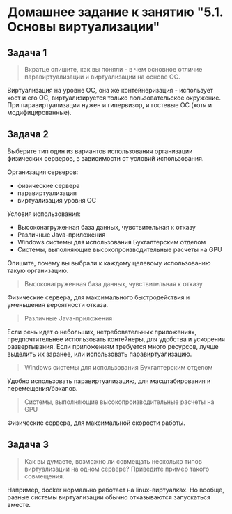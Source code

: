 # Домашнее задание к занятию "5.1. Основы виртуализации"

## Задача 1

>Вкратце опишите, как вы поняли - в чем основное отличие паравиртуализации и виртуализации на основе ОС.  

Виртуализация на уровне ОС, она же контейнеризация - использует хост и его ОС, виртуализируется только пользовательское окружение. При паравиртуализации нужен и гипервизор, и гостевые ОС (хотя и модифицированные).  


## Задача 2

Выберите тип один из вариантов использования организации физических серверов, 
в зависимости от условий использования.

Организация серверов:
- физические сервера
- паравиртуализация
- виртуализация уровня ОС

Условия использования:

- Высоконагруженная база данных, чувствительная к отказу  
- Различные Java-приложения
- Windows системы для использования Бухгалтерским отделом 
- Системы, выполняющие высокопроизводительные расчеты на GPU

Опишите, почему вы выбрали к каждому целевому использованию такую организацию.  

>Высоконагруженная база данных, чувствительная к отказу  

Физические сервера, для максимального быстродействия и уменьшения вероятности отказа.  

> Различные Java-приложения

Если речь идет о небольших, нетребовательных приложениях, предпочтительнее использовать контейнеры, для удобства и ускорения развертывания. Если приложениям требуется много ресурсов, лучше выделить их заранее, или использовать паравиртуализацию.  

>Windows системы для использования Бухгалтерским отделом 

Удобно использовать паравиртуализацию, для масштабирования и перемещения/бэкапов.  

>Системы, выполняющие высокопроизводительные расчеты на GPU

Физические сервера, для максимальной скорости работы.

## Задача 3

>Как вы думаете, возможно ли совмещать несколько типов виртуализации на одном сервере?
>Приведите пример такого совмещения.  

Например, docker нормально работает на linux-виртуалках. Но вообще, разные системы виртуализации обычно отказываются запускаться вместе.


